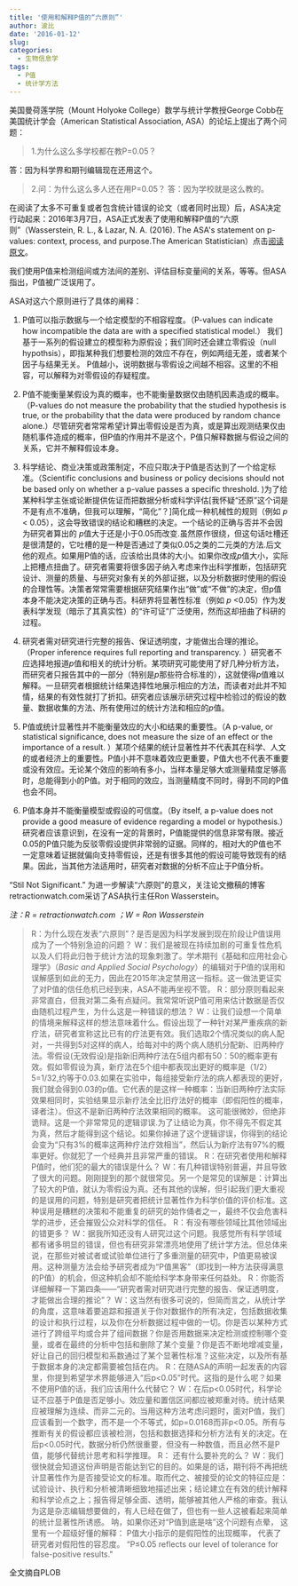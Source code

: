 ```yaml
---
title: '使用和解释P值的“六原则”'
author: 波比
date: '2016-01-12'
slug: 
categories:
  - 生物信息学
tags: 
  - P值
  - 统计学方法
---
```


美国曼荷莲学院（Mount Holyoke College）数学与统计学教授George Cobb在美国统计学会（American Statistical Association, ASA）的论坛上提出了两个问题：

> 1.为什么这么多学校都在教P=0.05？

答：因为科学界和期刊编辑现在还用这个。

> 2.问：为什么这么多人还在用P=0.05？
答：因为学校就是这么教的。

在阅读了太多不可重复或者包含统计错误的论文（或者同时出现）后，ASA决定行动起来：2016年3月7日，ASA正式发表了使用和解释P值的“六原则”（Wasserstein, R. L., & Lazar, N. A. (2016). The ASA's statement on p-values: context, process, and purpose.The American Statistician）点击[阅读原文](http://amstat.tandfonline.com/doi/pdf/10.1080/00031305.2016.1154108)。 

我们使用P值来检测组间或方法间的差别、评估目标变量间的关系，等等。但ASA指出，P值被广泛误用了。 

ASA对这六个原则进行了具体的阐释： 

1. P值可以指示数据与一个给定模型的不相容程度。（P-values can indicate how incompatible the data are with a specified statistical model.）
我们基于一系列的假设建立的模型称为原假设；我们同时还会建立零假设（null hypothsis），即指某种我们想要检测的效应不存在，例如两组无差，或者某个因子与结果无关。
P值越小，说明数据与零假设之间越不相容。这里的不相容，可以解释为对零假设的存疑程度。 

2. P值不能衡量某假设为真的概率，也不能衡量数据仅由随机因素造成的概率。（P-values do not measure the probability that the studied hypothesis is true, or the probability that the data were produced by random chance alone.）尽管研究者常常希望计算出零假设是否为真，或是算出观测结果仅由随机事件造成的概率，但P值的作用并不是这个，P值只解释数据与假设之间的关系，它并不解释假设本身。 

3. 科学结论、商业决策或政策制定，不应只取决于P值是否达到了一个给定标准。（Scientific conclusions and business or policy decisions should not be based only on whether a p-value passes a specific threshold. )为了给某种科学主张或论断提供佐证而把数据分析或科学评估[我怀疑“还原”这个词是不是有点不准确，但我可以理解，“简化”？]简化成一种机械性的规则（例如 *p* < 0.05），这会导致错误的结论和糟糕的决定。一个结论的正确与否并不会因为研究者算出的 *p*值大于还是小于0.05而改变.虽然原作很绕，但这句话吐槽还是很清楚的，它吐槽的是一种是否通过了类似0.05之类的二元类的方法.后文他的观点。如果用P值的话，应该给出具体的大小。如果你改成*p*值大小，实际上把槽点扭曲了。研究者需要将很多因子纳入考虑来作出科学推断，包括研究设计、测量的质量、与研究对象有关的外部证据，以及分析数据时使用的假设的合理性等。决策者常常需要根据研究结果作出“做”或“不做”的决定，但p值本身不能决定决策的正确与否。科研界将显著性标准（例如 *p* <0.05）作为发表科学发现（暗示了其真实性）的“许可证”广泛使用，然而这却扭曲了科研的过程。

4. 研究者需对研究进行完整的报告、保证透明度，才能做出合理的推论。（Proper inference requires full reporting and transparency. ）研究者不应选择地报道*p*值和相关的统计分析。某项研究可能使用了好几种分析方法，而研究者只报告其中的一部分（特别是*p*那些符合标准的），这就使得*p*值难以解释。一旦研究者根据统计结果选择性地展示相应的方法，而读者对此并不知情，结果的有效性就打了折扣。研究者应该展示研究过程中检验过的假设的数量、数据收集的方法、所有使用过的统计方法和相应的*p*值。

5. P值或统计显著性并不能衡量效应的大小和结果的重要性。（A p-value, or statistical significance, does not measure the size of an effect or the importance of a result. ）某项个结果的统计显著性并不代表其在科学、人文的或者经济上的重要性。P值小并不意味着效应更重要，P值大也不代表不重要或没有效应。无论某个效应的影响有多小，当样本量足够大或测量精度足够高时，总能得到小的P值。对于相同的效应，当测量精度不同时，得到不同的P值也会不同。 

6. P值本身并不能衡量模型或假设的可信度。（By itself, a p-value does not provide a good measure of evidence regarding a model or hypothesis.） 研究者应该意识到，在没有一定的背景时，P值能提供的信息非常有限。接近0.05的P值只能为反驳零假设提供非常弱的证据。同样的，相对大的P值也不一定意味着证据就偏向支持零假设，还是有很多其他的假设可能导致现有的结果。因此，当其他方法适用时，研究者对数据的分析不应止于P值分析。 

“Stil Not Significant.” 为进一步解读“六原则”的意义，关注论文撤稿的博客retractionwatch.com采访了ASA执行主任Ron Wasserstein。

*注：R = retractionwatch.com ；W \= Ron Wasserstein*

> R：为什么现在发表“六原则”？是否是因为科学发展到现在阶段让P值误用成为了一个特别急迫的问题？
> W：我们是被现在持续加剧的可重复性危机以及人们将此归咎于统计方法的现象刺激了。学术期刊《基础和应用社会心理学》（_Basic and Applied Social Psychology_）的编辑对于P值的误用和误解感到如此的无力，因此在2015年决定禁用这一指标。这一做法更证实了对P值的信任危机已经到来，ASA不能再坐视不管。 
> R：部分原则看起来非常直白，但我对第二条有点疑问。我常常听说P值可用来估计数据是否仅由随机过程产生，为什么这是一种错误的想法？
> W：让我们设想一个简单的情境来解释这样的想法意味着什么。假设出现了一种针对某严重疾病的新疗法，研究者宣称这比已有的疗法更有效。我们选取2个情况类似的病人配对，一共得到5对这样的病人，给每对中的两个病人随机分配新、旧两种疗法。零假设(无效假设)是指新旧两种疗法在5组内都有50：50的概率更有效。假如零假设为真，新疗法在5个组中都表现出更好的概率是（1/2）5=1/32,约等于0.03.如果在实验中，每组接受新疗法的病人都表现的更好，我们就会得到0.03的p值。它代表的是这样一种概率：当新旧两种疗法实际效果相同时，实验结果显示新疗法全比旧疗法好的概率（即假阳性的概率，译者注）。但这不是新旧两种疗法效果相同的概率。 这可能很微妙，但绝非诡辩。这是一个非常常见的逻辑谬误.为了让结论为真，你不得先不假定其为真，然后才能得到这个结论。如果你掉进了这个逻辑谬误，你得到的结论会变为“只有3%的概率这两种疗法疗效相当”，然后认为新疗法有97%的概率更好。你就犯了一个经典并且非常严重的错误。
> R：在研究者使用和解释P值时，他们犯的最大的错误是什么？
> W：有几种错误特别普遍，并且导致了很大的问题。刚刚提到的那个就很常见。另一个是常见的误解是：计算出了较大的P值，就认为零假设为真。还有其他的误解，但引起我们更大重视的是误用的问题，特别是研究者把统计显著性作为科学价值的评价标准。这种误用是糟糕的决策和不能重复的研究的始作俑者之一，最终不仅会危害科学的进步，还会摧毁公众对科学的信任。
> R：有没有哪些领域比其他领域出的错更多？
> W：据我所知还没有人研究过这个问题。我感觉所有科学领域都有诸多明显的错误，但也有研究非常漂亮地使用了统计学方法。但总体来说，在那些对被试者或试验单位进行了多重测量的研究中，P值更易被误用。这种测量方法会给予研究者成为“P值黑客”（即找到一种方法获得满意的P值）的机会，但这种机会却不能给科学本身带来任何益处。 
> R：你能否详细解释一下第四条——“研究者需对研究进行完整的报告、保证透明度，才能做出合理的推论”？
> W：这当然有很多可说的，但简而言之，从统计学的角度，这意味着要追踪和报道关于你对数据作的所有决定，包括数据收集的设计和执行过程，以及你在分析数据过程中做的一切。你是否以某种方式进行了跨组平均或合并了组间数据？你是否用数据来决定检测或控制哪个变量，或者在最终的分析中包括和删除了某个变量？你是否不断地增减变量，好让自己的回归模型和系数通过了某个显著性标准？这些决定，以及所有基于数据本身的决定都需要被包括在内。
> R：在随ASA的声明一起发表的内容里，你提到希望学术界能够进入“后p<0.05”时代。这指的是什么呢？如果不使用P值的话，我们应该用什么代替它？
> W：在后p<0.05时代，科学论证不应基于P值是否足够小。效应量和置信区间都应被郑重对待。统计结果应被理解为连续、而非二元的。当用这种方法考虑问题时，面对P值，我们应该看到一个数字，而不是一个不等式，如p=0.0168而非p<0.05。所有与推断有关的假设都应该被检测，包括和数据选择和分析方法有关的决定。在后p<0.05时代，数据分析仍然很重要，但没有一种数值，而且必然不是P值，能够代替统计思考和科学推理。
> R： 还有什么要补充的么？
> W：我们很快就会知道这份声明是否能达到它的目的。如果是的话，期刊将不再把统计显著性作为是否接受论文的标准。取而代之、被接受的论文的特征应是：试验设计、执行和分析被清晰细致地描述出来；结论建立在有效的统计解释和科学论点之上；报告得足够全面、透明，能够被其他人严格的审查。我认为这是杂志编辑想要做的，有人已经在做了，但也有一些人这被看起来简单的统计显著性所诱惑。 呐，如果你还对“P值到底是啥”这个问题有点晕， 这里有一个超级好懂的解释： P值大小指示的是假阳性的出现概率， 代表了研究者对假阳性的容忍度。 “P≤0.05 reflects our level of tolerance for false-positive results." 

全文摘自PLOB